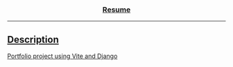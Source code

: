 <p align="center">
  <a href="" rel="noopener">
 <!-- <img width=800px height=600px src="/image/home.png" alt="Calendar and Appointment System"></a> -->
</p>

<h3 align="center">Resume</h3>

---

## Description

Portfolio project using Vite and Django




